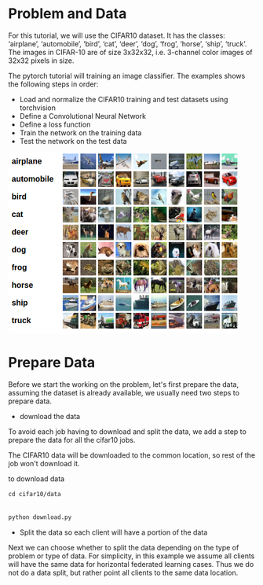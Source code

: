 # Problem and Data

For this tutorial, we will use the CIFAR10 dataset. 
It has the classes: ‘airplane’, ‘automobile’, ‘bird’, ‘cat’, ‘deer’, ‘dog’, ‘frog’, ‘horse’, ‘ship’, ‘truck’. 
The images in CIFAR-10 are of size 3x32x32, i.e. 3-channel color images of 32x32 pixels in size.

The pytorch tutorial will training an image classifier. The examples shows the following steps in order:

* Load and normalize the CIFAR10 training and test datasets using torchvision
* Define a Convolutional Neural Network
* Define a loss function
* Train the network on the training data
* Test the network on the test data

![image](./cifar10.png)


# Prepare Data

Before we start the working on the problem, let's first prepare the data, assuming the dataset is already available, 
we usually need two steps to prepare data.

* download the data

To avoid each job having to download and split the data, we add a step to prepare the data for all the cifar10 jobs. 

The CIFAR10 data will be downloaded to the common location, so rest of the job won't download it.

to download data
```
cd cifar10/data
```

```python

python download.py

```

* Split the data so each client will have a portion of the data

Next we can choose whether to split the data depending on the type of problem or type of data. For simplicity, in this example we assume all clients will have the same data for horizontal federated learning cases.
Thus we do not do a data split, but rather point all clients to the same data location.









